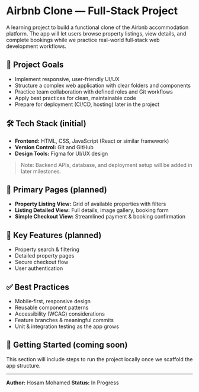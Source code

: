 # Airbnb Clone — Full-Stack Project
A learning project to build a functional clone of the Airbnb accommodation platform. 
The app will let users browse property listings, view details, and complete bookings while we practice real-world full‑stack web development workflows.

## 🎯 Project Goals
- Implement responsive, user-friendly UI/UX
- Structure a complex web application with clear folders and components
- Practice team collaboration with defined roles and Git workflows
- Apply best practices for clean, maintainable code
- Prepare for deployment (CI/CD, hosting) later in the project

## 🛠️ Tech Stack (initial)
- **Frontend:** HTML, CSS, JavaScript (React or similar framework)
- **Version Control:** Git and GitHub
- **Design Tools:** Figma for UI/UX design

> Note: Backend APIs, database, and deployment setup will be added in later milestones.

## 📄 Primary Pages (planned)
- **Property Listing View:** Grid of available properties with filters
- **Listing Detailed View:** Full details, image gallery, booking form
- **Simple Checkout View:** Streamlined payment & booking confirmation

## 🔑 Key Features (planned)
- Property search & filtering
- Detailed property pages
- Secure checkout flow
- User authentication

## ✅ Best Practices
- Mobile‑first, responsive design
- Reusable component patterns
- Accessibility (WCAG) considerations
- Feature branches & meaningful commits
- Unit & integration testing as the app grows

## 🚀 Getting Started (coming soon)
This section will include steps to run the project locally once we scaffold the app structure.

---

**Author:** Hosam Mohamed 
**Status:** In Progress

